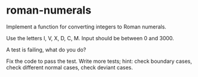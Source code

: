 # roman-numerals

Implement a function for converting integers to Roman numerals.

Use the letters I, V, X, D, C, M.
Input should be between 0 and 3000.

A test is failing, what do you do?

Fix the code to pass the test.
Write more tests; hint: check boundary cases, check different normal cases, check deviant cases.
